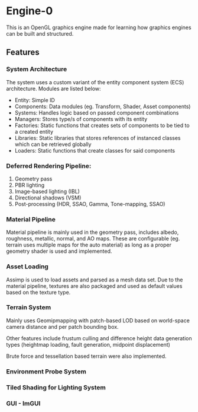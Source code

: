 # Engine-0
This is an OpenGL graphics engine made for learning how graphics engines can be built and structured.

## Features
### System Architecture
The system uses a custom variant of the entity component system (ECS) architecture. Modules are listed below:
- Entity: Simple ID
- Components: Data modules (eg. Transform, Shader, Asset components)
- Systems: Handles logic based on passed component combinations
- Managers: Stores type/s of components with its entity
- Factories: Static functions that creates sets of components to be tied to a created entity
- Libraries: Static libraries that stores references of instanced classes which can be retrieved globally
- Loaders: Static functions that create classes for said components

### Deferred Rendering Pipeline:
   1. Geometry pass
   2. PBR lighting
   3. Image-based lighting (IBL)
   5. Directional shadows (VSM)
   7. Post-processing (HDR, SSAO, Gamma, Tone-mapping, SSAO)
      
### Material Pipeline
Material pipeline is mainly used in the geometry pass, includes albedo, roughness, metallic, normal, and AO maps. 
These are configurable (eg. terrain uses multiple maps for the auto material) as long as a proper geometry shader is used and implemented.

### Asset Loading
Assimp is used to load assets and parsed as a mesh data set. Due to the material pipeline, textures are also packaged and used as default values based on the texture type.

### Terrain System
Mainly uses Geomipmapping with patch-based LOD based on world-space camera distance and per patch bounding box.

Other features include frustum culling and difference height data generation types (heightmap loading, fault generation, midpoint displacement)

Brute force and tessellation based terrain were also implemented.

### Environment Probe System

### Tiled Shading for Lighting System
### GUI - ImGUI
